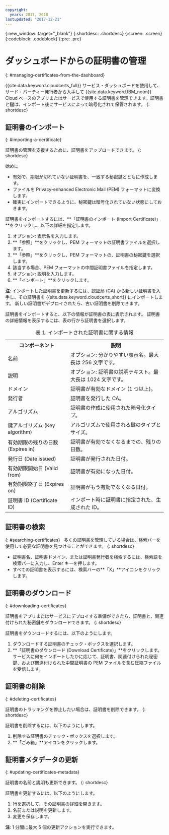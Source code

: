 ```yaml
---
copyright:
  years: 2017, 2018
lastupdated: "2017-12-21"
---
```

{:new_window: target="_blank"}
{:shortdesc: .shortdesc}
{:screen: .screen}
{:codeblock: .codeblock}
{:pre: .pre}

# ダッシュボードからの証明書の管理
{: #managing-certificates-from-the-dashboard}

{{site.data.keyword.cloudcerts_full}} サービス・ダッシュボードを使用して、サード・パーティー発行者から入手して {{site.data.keyword.IBM_notm}} Cloud ベースのアプリまたはサービスで使用する証明書を管理できます。証明書と鍵は、インポート後にサービスによって暗号化されて保管されます。
{: shortdesc}

## 証明書のインポート
{: #importing-a-certificate}

証明書の管理を支援するために、証明書をアップロードできます。
{: shortdesc}

始めに

* 有効で、期限が切れていない証明書を、一致する秘密鍵とともに作成します。
* ファイルを Privacy-enhanced Electronic Mail (PEM) フォーマットに変換します。
* 確実にインポートできるように、秘密鍵は暗号化されていない状態にしておきます。

証明書をインポートするには、**「証明書のインポート (Import Certificate)」**をクリックし、以下の詳細を指定します。

1. オプション: 表示名を入力します。
2. **「参照」**をクリックし、PEM フォーマットの証明書ファイルを選択します。
3. **「参照」**をクリックし、PEM フォーマットの、証明書の秘密鍵を選択します。
4. 該当する場合、PEM フォーマットの中間証明書ファイルを指定します。
5. オプション: 説明を入力します。
6. **「インポート」**をクリックします。  

**注**: インポートした証明書を更新するには、認証局 (CA) から新しい証明書を入手し、その証明書を {{site.data.keyword.cloudcerts_short}} にインポートします。 新しい証明書がデプロイされたら、古い証明書を削除できます。

証明書をインポートすると、以下の情報が証明書の表に表示されます。 証明書の詳細情報を表示するには、表の行から証明書を選択します。

<table>
<caption> 表 1. インポートされた証明書に関する情報 </caption>
  <tr>
    <th> コンポーネント </th>
    <th> 説明 </th>
  </tr>
  <tr>
    <td>名前</td>
    <td>オプション: 分かりやすい表示名。最大長は 256 文字です。</td>
  </tr>
  <tr>
    <td>説明</td>
    <td>オプション: 証明書の説明テキスト。最大長は 1024 文字です。</td>
  </tr>
  <tr>
    <td>ドメイン</td>
    <td>証明書が有効なドメイン (1 つ以上)。 </td>
  </tr>
  <tr>
    <td>発行者</td>
    <td>証明書を発行した CA。</td>
  </tr>
  <tr>
    <td>アルゴリズム</td>
    <td>証明書の作成に使用された暗号化タイプ。 </td>
  </tr>
  <tr>
    <td>鍵アルゴリズム (Key algorithm)</td>
    <td>アルゴリズムで使用される鍵のタイプとサイズ。 </td>
  </tr>
  <tr>
    <td>有効期限の残りの日数 (Expires in) </td>
    <td>証明書が有効でなくなるまでの、残りの日数。 </td>
  </tr>
  <tr>
    <td>発行日 (Date issued)</td>
    <td>証明書が発行された日付。 </td>
  </tr>
  <tr>
    <td>有効期限開始日 (Valid from)</td>
    <td>証明書が有効になった日付。 </td>
  </tr>
  <tr>
    <td>有効期限終了日 (Expires on)</td>
    <td>証明書がもう有効でなくなる日付。 </td>
  </tr>
  <tr>
    <td>証明書 ID (Certificate ID)</td>
    <td>インポート時に証明書に指定された、生成された ID。 </td>
  </tr>
</table>

## 証明書の検索
{: #searching-certificates}
 
多くの証明書を管理している場合は、検索バーを使用して必要な証明書を見つけることができます。
{: shortdesc}
 
-   証明書名、証明書ドメイン、または証明書発行者を検索するには、検索語を検索バーに入力し、Enter キーを押します。
-   すべての証明書を表示するには、検索バーの**「X」**アイコンをクリックします。

## 証明書のダウンロード
{: #downloading-certificates}

証明書をアプリまたはサービスにデプロイする準備ができたら、証明書と、関連付けられた秘密鍵をダウンロードできます。
{: shortdesc}

証明書をダウンロードするには、以下のようにします。

1. ダウンロードする証明書のチェック・ボックスを選択します。
2. **「証明書のダウンロード (Download Certificate)」**をクリックします。 サービスに何をインポートしたかに応じて、証明書、関連付けられた秘密鍵、および関連付けられた中間証明書の PEM ファイルを含む圧縮ファイルを受信します。


## 証明書の削除
{: #deleting-certificates}

証明書のトラッキングを停止したい場合は、証明書を削除できます。
{: shortdesc}  

証明書を削除するには、以下のようにします。

1. 削除する証明書のチェック・ボックスを選択します。
2. **「ごみ箱」**アイコンをクリックします。

## 証明書メタデータの更新
{: #updating-certificates-metadata}

証明書の名前と説明も更新できます。
{: shortdesc}

証明書を更新するには、以下のようにします。

1. 行を選択して、その証明書の詳細を開きます。
2. 名前または説明を更新します。
3. 変更を保存します。

**注**: 1 分間に最大 5 個の更新アクションを実行できます。
